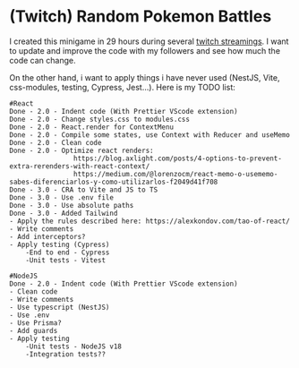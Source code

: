 # (Twitch) Random Pokemon Battles
I created this minigame in 29 hours during several [twitch streamings](https://www.twitch.tv/jebx_).
I want to update and improve the code with my followers and see how much the code can change.

On the other hand, i want to apply things i have never used (NestJS, Vite, css-modules, testing, Cypress, Jest...).
Here is my TODO list:

    #React
    Done - 2.0 - Indent code (With Prettier VScode extension)
    Done - 2.0 - Change styles.css to modules.css
    Done - 2.0 - React.render for ContextMenu
    Done - 2.0 - Compile some states, use Context with Reducer and useMemo
    Done - 2.0 - Clean code
    Done - 2.0 - Optimize react renders:
                    https://blog.axlight.com/posts/4-options-to-prevent-extra-rerenders-with-react-context/
                    https://medium.com/@lorenzocm/react-memo-o-usememo-sabes-diferenciarlos-y-como-utilizarlos-f2049d41f708
    Done - 3.0 - CRA to Vite and JS to TS
    Done - 3.0 - Use .env file
    Done - 3.0 - Use absolute paths
    Done - 3.0 - Added Tailwind
    - Apply the rules described here: https://alexkondov.com/tao-of-react/
    - Write comments
    - Add interceptors?
    - Apply testing (Cypress)
        -End to end - Cypress
        -Unit tests - Vitest
    
    #NodeJS
    Done - 2.0 - Indent code (With Prettier VScode extension)
    - Clean code
    - Write comments
    - Use typescript (NestJS)
    - Use .env
    - Use Prisma?
    - Add guards
    - Apply testing
        -Unit tests - NodeJS v18
        -Integration tests??
        
